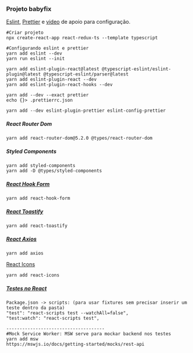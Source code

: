 ### Projeto babyfix

[Eslint](https://eslint.org/docs/user-guide/getting-started), [Prettier](https://prettier.io/docs/en/install.html) e [video](https://www.youtube.com/watch?v=duKqKhtZmPA&ab_channel=JorgeAluizio) de apoio para configuração. 

```
#Criar projeto
npx create-react-app react-redux-ts --template typescript

#Configurando eslint e prettier
yarn add eslint --dev
yarn run eslint --init

yarn add eslint-plugin-react@latest @typescript-eslint/eslint-plugin@latest @typescript-eslint/parser@latest	
yarn add eslint-plugin-react --dev
yarn add eslint-plugin-react-hooks --dev

yarn add --dev --exact prettier
echo {}> .prettierrc.json

yarn add --dev eslint-plugin-prettier eslint-config-prettier
```

##### React Router Dom

```
yarn add react-router-dom@5.2.0 @types/react-router-dom
```



##### Styled Components

```
yarn add styled-components
yarn add -D @types/styled-components
```



##### [React Hook Form](https://react-hook-form.com/get-started)

```
yarn add react-hook-form
```

##### [React Toastify](https://fkhadra.github.io/react-toastify/introduction)

````
yarn add react-toastify
````

##### [React Axios]()

```
yarn add axios
```

[React Icons](https://react-icons.github.io/react-icons/icons?name=ai)

```
yarn add react-icons
```



##### [Testes no React](https://testing-library.com/docs/)

```
Package.json -> scripts: (para usar fixtures sem precisar inserir um teste dentro da pasta)
"test": "react-scripts test --watchAll=false",
"test:watch": "react-scripts test",

-------------------------------------
#Mock Service Worker: MSW serve para mockar backend nos testes
yarn add msw
https://mswjs.io/docs/getting-started/mocks/rest-api
```

